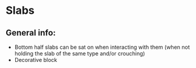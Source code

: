 # Slabs

## General info:

* Bottom half slabs can be sat on when interacting with them (when not holding the slab of the same type and/or crouching)
* Decorative block
